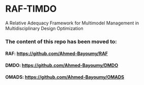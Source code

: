 # RAF-TIMDO
A Relative Adequacy Framework for Multimodel Management in Multidisciplinary Design Optimization

### The content of this repo has been moved to:
#### RAF: https://github.com/Ahmed-Bayoumy/RAF
#### DMDO: https://github.com/Ahmed-Bayoumy/DMDO
#### OMADS: https://github.com/Ahmed-Bayoumy/OMADS
